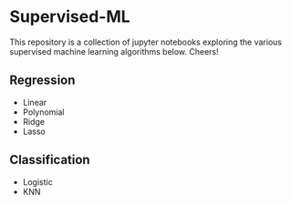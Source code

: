 # Supervised-ML
This repository is a collection of jupyter notebooks exploring the various supervised machine learning algorithms below. Cheers!

## Regression 
- Linear 
- Polynomial
- Ridge 
- Lasso

## Classification
- Logistic
- KNN 

